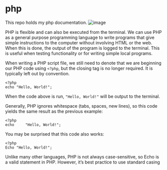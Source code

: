 # php
This repo holds my php documentation.   ![image](https://user-images.githubusercontent.com/67774570/123466522-0b73f600-d60d-11eb-9b99-13893c1fe13e.png)



PHP is flexible and can also be executed from the terminal. We can use PHP as a general purpose programming language to write programs that give simple instructions to the computer without involving HTML or the web. When this is done, the output of the program is logged to the terminal. This is useful when testing functionality or for writing simple local programs.

When writing a PHP script file, we still need to denote that we are beginning our PHP code using `<?php`, but the closing tag is no longer required. It is typically left out by convention.

```
<?php
echo "Hello, World!";

```

When the code above is run, `"Hello, World!"` will be output to the terminal.

Generally, PHP ignores whitespace (tabs, spaces, new lines), so this code yields the same result as the previous example:

```
<?php
echo     "Hello, World!";

```

You may be surprised that this code also works:

```
<?php
Echo "Hello, World!";

```

Unlike many other languages, PHP is not always case-sensitive, so Echo is a valid statement in PHP. However, it’s best practice to use standard casing
